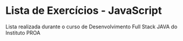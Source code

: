 # Lista de Exercícios - JavaScript

Lista realizada durante o curso de Desenvolvimento Full Stack JAVA do Instituto PROA
